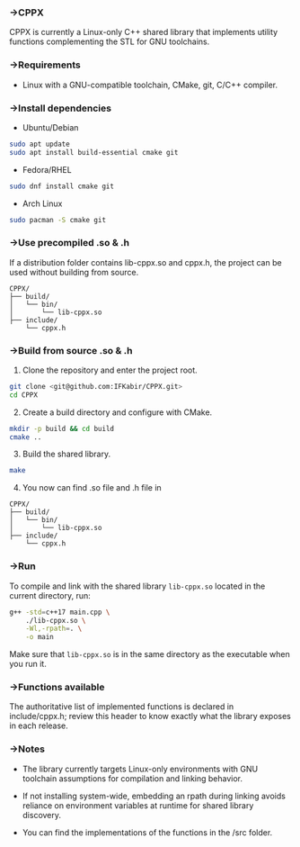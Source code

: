 ### ->CPPX

CPPX is currently a Linux-only C++ shared library that implements utility functions complementing the STL for GNU toolchains.

### ->Requirements

- Linux with a GNU-compatible toolchain, CMake, git, C/C++ compiler.

### ->Install dependencies

- Ubuntu/Debian
```bash
sudo apt update
sudo apt install build-essential cmake git
```

- Fedora/RHEL
```bash
sudo dnf install cmake git
```

- Arch Linux
```bash
sudo pacman -S cmake git
```

### ->Use precompiled .so & .h

If a distribution folder contains lib-cppx.so and cppx.h, the project can be used without building from source.
```
CPPX/
├── build/
│   └── bin/
│       └── lib-cppx.so
├── include/
    └── cppx.h
```

### ->Build from source .so & .h

1) Clone the repository and enter the project root.
```bash
git clone <git@github.com:IFKabir/CPPX.git>
cd CPPX
```

2) Create a build directory and configure with CMake.
```bash
mkdir -p build && cd build
cmake ..
```

3) Build the shared library.
```bash
make
```

4) You now can find .so file and .h file in
```
CPPX/
├── build/
│   └── bin/
│       └── lib-cppx.so
├── include/
    └── cppx.h
```

### ->Run

To compile and link with the shared library `lib-cppx.so` located in the current directory, run:
```bash
g++ -std=c++17 main.cpp \
    ./lib-cppx.so \
    -Wl,-rpath=. \
    -o main
```
Make sure that `lib-cppx.so` is in the same directory as the executable when you run it.

### ->Functions available

The authoritative list of implemented functions is declared in include/cppx.h; review this header to know exactly what the library exposes in each release.

### ->Notes

- The library currently targets Linux-only environments with GNU toolchain assumptions for compilation and linking behavior.

- If not installing system-wide, embedding an rpath during linking avoids reliance on environment variables at runtime for shared library discovery.

- You can find the implementations of the functions in the /src folder.